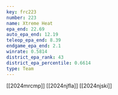 ```yaml
---
key: frc223
number: 223
name: Xtreme Heat
epa_end: 22.69
auto_epa_end: 12.19
teleop_epa_end: 8.39
endgame_epa_end: 2.1
winrate: 0.5814
district_epa_rank: 43
district_epa_percentile: 0.6614
type: Team
---
```

[[2024mrcmp]]
[[2024njfla]]
[[2024njski]]

